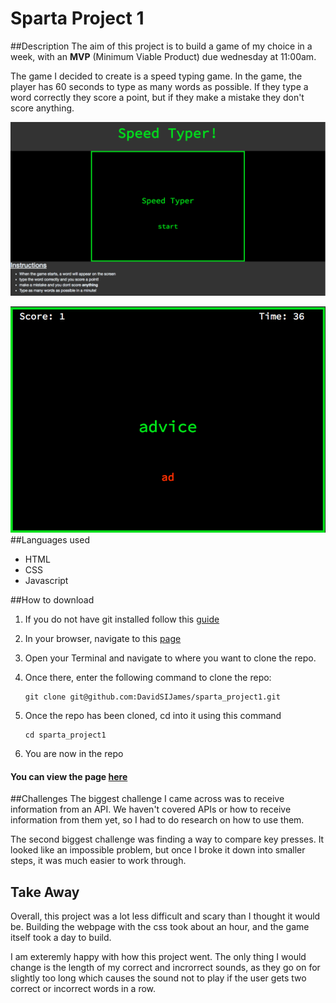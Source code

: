 # Sparta Project 1
##Description
The aim of this project is to build a game of my choice in a week, with an __MVP__ (Minimum Viable Product) due wednesday at 11:00am.

The game I decided to create is a speed typing game. In the game, the player has 60 seconds to type as many words as possible. If they type a word correctly they score a point, but if they make a mistake they don't score anything.

![Alt Image Text](start_screen.png "Webpage screenshot")

![Alt Image Text](mid_game.png "mid-game screenshot")
##Languages used

- HTML
- CSS
- Javascript

##How to download
1. If you do not have git installed follow this [guide](https://gist.github.com/derhuerst/1b15ff4652a867391f03)
2. In your browser, navigate to this [page](https://github.com/DavidSIJames/sparta_project1)
3. Open your Terminal and navigate to where you want to clone the repo.
4. Once there, enter the following command to clone the repo:

	```terminal
	git clone git@github.com:DavidSIJames/sparta_project1.git
	```
5. Once the repo has been cloned, cd into it using this command

	```terminal
	cd sparta_project1
	```
6. You are now in the repo

#### You can view the page [here](https://davidsijames.github.io/Sparta_project1/)
##Challenges
The biggest challenge I came across was to receive information from an API. We haven't covered APIs or how to receive information from them yet, so I had to do research on how to use them. 

The second biggest challenge was finding a way to compare key presses. It looked like an impossible problem, but once I broke it down into smaller steps, it was much easier to work through.  
## Take Away
Overall, this project was a lot less difficult and scary than I thought it would be. Building the webpage with the css took about an hour, and the game itself took a day to build.

I am exteremly happy with how this project went. The only thing I would change is the length of my correct and incrorrect sounds, as they go on for slightly too long which causes the sound not to play if the user gets two correct or incorrect words in a row.


